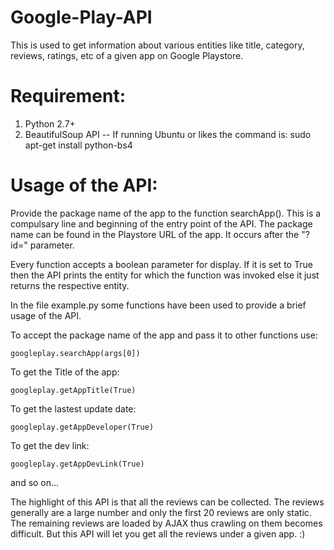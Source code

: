 Google-Play-API
===============

This is used to get information about various entities like title, category, reviews, ratings, etc of a given app on Google Playstore.

Requirement:
============
1. Python 2.7+
2. BeautifulSoup API -- If running Ubuntu or likes the command is: sudo apt-get install python-bs4

Usage of the API:
=================

Provide the package name of the app to the function searchApp(). This is a compulsary line and beginning of the entry point of the API.
The package name can be found in the Playstore URL of the app. It occurs after the "?id=" parameter.

Every function accepts a boolean parameter for display. If it is set to True then the API prints the entity for which the function was invoked else it just returns the respective entity. 

In the file example.py some functions have been used to provide a brief usage of the API.

To accept the package name of the app and pass it to other functions use:

    googleplay.searchApp(args[0])

To get the Title of the app:

    googleplay.getAppTitle(True)
    
To get the lastest update date:

    googleplay.getAppDeveloper(True)
    
To get the dev link:

    googleplay.getAppDevLink(True)
    
and so on...

The highlight of this API is that all the reviews can be collected. The reviews generally are a large number and only the first 20 reviews are only static. The remaining reviews are loaded by AJAX thus crawling on them becomes difficult. But this API will let you get all the reviews under a given app. :)
